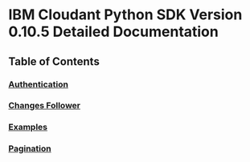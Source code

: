 # IBM Cloudant Python SDK Version 0.10.5 Detailed Documentation

## Table of Contents

### [Authentication](Authentication.md)

### [Changes Follower](Changes_Follower.md)

### [Examples](Examples.md)

### [Pagination](Pagination.md)
